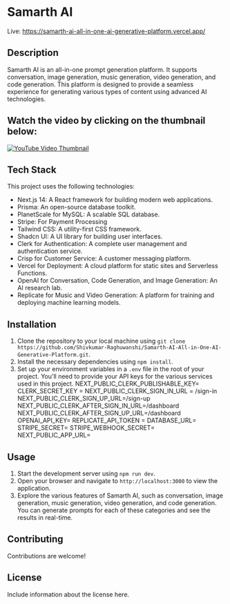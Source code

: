 # Samarth AI
Live: https://samarth-ai-all-in-one-ai-generative-platform.vercel.app/
## Description

Samarth AI is an all-in-one prompt generation platform. It supports conversation, image generation, music generation, video generation, and code generation. This platform is designed to provide a seamless experience for generating various types of content using advanced AI technologies.

## Watch the video by clicking on the thumbnail below:

[![YouTube Video Thumbnail](https://img.youtube.com/vi/1aq-SgDJMmA/maxresdefault.jpg)](https://www.youtube.com/embed/1aq-SgDJMmA?si=VpHktHa0YlrbBzyu)



## Tech Stack

This project uses the following technologies:

- Next.js 14: A React framework for building modern web applications.
- Prisma: An open-source database toolkit.
- PlanetScale for MySQL: A scalable SQL database.
- Stripe: For Payment Processing
- Tailwind CSS: A utility-first CSS framework.
- Shadcn UI: A UI library for building user interfaces.
- Clerk for Authentication: A complete user management and authentication service.
- Crisp for Customer Service: A customer messaging platform.
- Vercel for Deployment: A cloud platform for static sites and Serverless Functions.
- OpenAI for Conversation, Code Generation, and Image Generation: An AI research lab.
- Replicate for Music and Video Generation: A platform for training and deploying machine learning models.

## Installation

1. Clone the repository to your local machine using `git clone https://github.com/Shivkumar-Raghuwanshi/Samarth-AI-All-in-One-AI-Generative-Platform.git`.
2. Install the necessary dependencies using `npm install`.
3. Set up your environment variables in a `.env` file in the root of your project. You'll need to provide your API keys for the various services used in this project.
NEXT_PUBLIC_CLERK_PUBLISHABLE_KEY=
CLERK_SECRET_KEY = 
NEXT_PUBLIC_CLERK_SIGN_IN_URL = /sign-in
NEXT_PUBLIC_CLERK_SIGN_UP_URL=/sign-up
NEXT_PUBLIC_CLERK_AFTER_SIGN_IN_URL=/dashboard
NEXT_PUBLIC_CLERK_AFTER_SIGN_UP_URL=/dashboard
OPENAI_API_KEY= 
REPLICATE_API_TOKEN =
DATABASE_URL=
STRIPE_SECRET=
STRIPE_WEBHOOK_SECRET= 
NEXT_PUBLIC_APP_URL=


## Usage

1. Start the development server using `npm run dev`.
2. Open your browser and navigate to `http://localhost:3000` to view the application.
3. Explore the various features of Samarth AI, such as conversation, image generation, music generation, video generation, and code generation. You can generate prompts for each of these categories and see the results in real-time.

## Contributing

Contributions are welcome!

## License

Include information about the license here.
